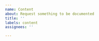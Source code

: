 ```yaml
---
name: Content
about: Request something to be documented
title: ''
labels: content
assignees: ''

---
```



